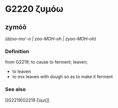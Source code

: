 # G2220 ζυμόω

## zymóō

_(dzoo-mo'-o | zoo-MOH-oh | zyoo-MOH-oh)_

### Definition

from G2219; to cause to ferment; leaven; 

- to leaven
- to mix leaven with dough so as to make it ferment

### See also

[[G2219|G2219 ζύμη]]
